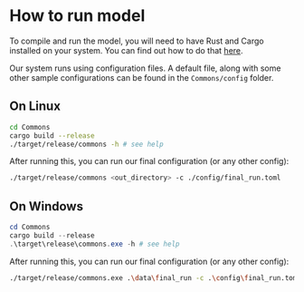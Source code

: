 # How to run model

To compile and run the model, you will need to have Rust and Cargo installed on your system.
You can find out how to do that [here](https://doc.rust-lang.org/cargo/getting-started/installation.html).

Our system runs using configuration files. A default file, along with some other sample configurations can be found in the `Commons/config` folder.

## On Linux

```bash
cd Commons
cargo build --release
./target/release/commons -h # see help
```
After running this, you can run our final configuration (or any other config):
```bash
./target/release/commons <out_directory> -c ./config/final_run.toml
```

## On Windows

```powershell
cd Commons
cargo build --release
.\target\release\commons.exe -h # see help
```
After running this, you can run our final configuration (or any other config):
```bash
./target/release/commons.exe .\data\final_run -c .\config\final_run.toml
```
